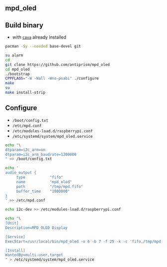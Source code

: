 mpd_oled
---

## Build binary
- with [`cava`](https://github.com/rern/rern.github.io/tree/master/Packages/cava) already installed
```sh
pacman -Sy --needed base-devel git

su alarm
cd
git clone https://github.com/antiprism/mpd_oled
cd mpd_oled
./bootstrap
CPPFLAGS="-W -Wall -Wno-psabi" ./configure
make
su
make install-strip
```
## Configure
- `/boot/config.txt`
- `/etc/mpd.conf`
- `/etc/modules-load.d/raspberrypi.conf`
- `/etc/systemd/system/mpd_oled.service`
```sh
echo "\
dtparam=i2c_arm=on
dtparam=i2c_arm_baudrate=1200000
" >> /boot/config.txt

echo '
audio_output {
     type           "fifo"
     name           "mpd_oled"
     path           "/tmp/mpd.fifo"
     buffer_time    "1000000"
}
' >> /etc/mpd.conf

echo i2c-dev >> /etc/modules-load.d/raspberrypi.conf

echo "\
[Unit]
Description=MPD OLED Display

[Service]
ExecStart=/usr/local/bin/mpd_oled -o 6 -b 7 -f 25 -k -c 'fifo,/tmp/mpd.fifo'

[Install]
WantedBy=multi-user.target
" > /etc/systemd/system/mpd_oled.service
```
